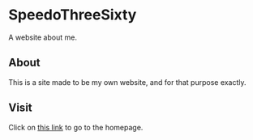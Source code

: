 # SpeedoThreeSixty
A website about me.
## About
This is a site made to be my own website, and for that purpose exactly.
## Visit
Click on [this link](https://javascriptlearner815.github.io/SpeedoThreeSixty/home.html) to go to the homepage.
